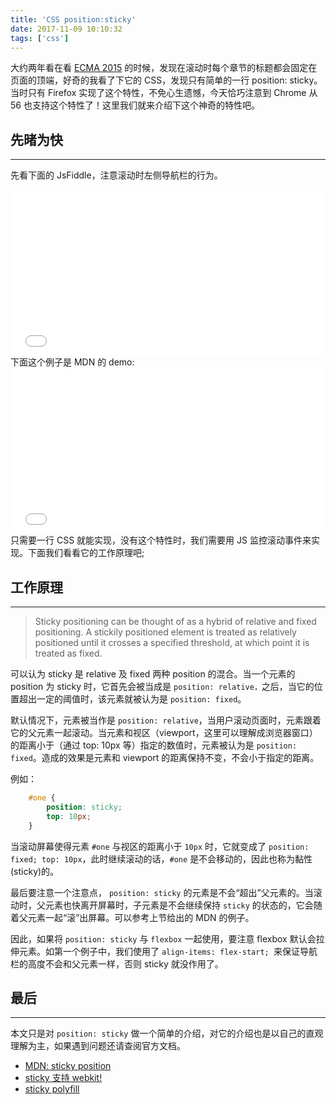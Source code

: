 ```yaml
---
title: 'CSS position:sticky'
date: 2017-11-09 10:10:32
tags: ['css']
---
```


大约两年看在看 [ECMA 2015](https://www.ecma-international.org/ecma-262/6.0/) 的时候，发现在滚动时每个章节的标题都会固定在页面的顶端，好奇的我看了下它的 CSS，发现只有简单的一行 position: sticky。当时只有 Firefox 实现了这个特性，不免心生遗憾，今天恰巧注意到 Chrome 从 56 也支持这个特性了！这里我们就来介绍下这个神奇的特性吧。

<!--more-->

## 先暏为快 
--------------------------

先看下面的 JsFiddle，注意滚动时左侧导航栏的行为。
<iframe height='265' scrolling='no' title='QOdWjW' src='//codepen.io/bearn/embed/QOdWjW/?height=265&theme-id=0&default-tab=html,result&embed-version=2' frameborder='no' allowtransparency='true' allowfullscreen='true' style='width: 100%;'>See the Pen <a href='https://codepen.io/bearn/pen/QOdWjW/'>QOdWjW</a> by Bearn (<a href='https://codepen.io/bearn'>@bearn</a>) on <a href='https://codepen.io'>CodePen</a>.
</iframe>
下面这个例子是 MDN 的 demo:
<iframe height='265' scrolling='no' title='xPgxaj' src='//codepen.io/bearn/embed/xPgxaj/?height=265&theme-id=0&default-tab=html,result&embed-version=2' frameborder='no' allowtransparency='true' allowfullscreen='true' style='width: 100%;'>See the Pen <a href='https://codepen.io/bearn/pen/xPgxaj/'>xPgxaj</a> by Bearn (<a href='https://codepen.io/bearn'>@bearn</a>) on <a href='https://codepen.io'>CodePen</a>.
</iframe>
只需要一行 CSS 就能实现，没有这个特性时，我们需要用 JS 监控滚动事件来实现。下面我们看看它的工作原理吧;

## 工作原理
--------------------------
> Sticky positioning can be thought of as a hybrid of relative and fixed positioning. A stickily positioned element is treated as relatively positioned until it crosses a specified threshold, at which point it is treated as fixed.

可以认为 sticky 是 relative 及 fixed 两种 position 的混合。当一个元素的 position 为 sticky 时，它首先会被当成是 `position: relative，`之后，当它的位置超出一定的阈值时，该元素就被认为是 `position: fixed`。

默认情况下，元素被当作是 `position: relative`，当用户滚动页面时，元素跟着它的父元素一起滚动。当元素和视区（viewport，这里可以理解成浏览器窗口）的距离小于（通过 top: 10px 等）指定的数值时，元素被认为是 `position: fixed`。造成的效果是元素和 viewport 的距离保持不变，不会小于指定的距离。

例如：

``` css
    #one {
        position: sticky;
        top: 10px;
    }
```
当滚动屏幕使得元素 `#one` 与视区的距离小于 `10px` 时，它就变成了 `position: fixed; top: 10px`，此时继续滚动的话，`#one` 是不会移动的，因此也称为黏性 (sticky)的。

最后要注意一个注意点， `position: sticky` 的元素是不会“超出”父元素的。当滚动时，父元素也快离开屏幕时，子元素是不会继续保持 `sticky` 的状态的，它会随着父元素一起“滚”出屏幕。可以参考上节给出的 MDN 的例子。

因此，如果将 `position: sticky` 与 `flexbox` 一起使用，要注意 flexbox 默认会拉伸元素。如第一个例子中，我们使用了 `align-items: flex-start; `来保证导航栏的高度不会和父元素一样，否则 sticky 就没作用了。

## 最后
 - - - - - - -- - -

本文只是对 `position: sticky` 做一个简单的介绍，对它的介绍也是以自己的直观理解为主，如果遇到问题还请查阅官方文档。

* [MDN: sticky position](https://developer.mozilla.org/en/docs/Web/CSS/position#Sticky_positioning)
* [sticky 支持 webkit!](https://developers.google.com/web/updates/2012/08/Stick-your-landings-position-sticky-lands-in-WebKit)
* [sticky polyfill](https://github.com/wilddeer/stickyfill)